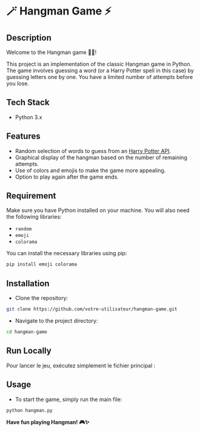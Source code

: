 # 🪄 Hangman Game ⚡

## Description

Welcome to the Hangman game 🧙‍♂️!

This project is an implementation of the classic Hangman game in Python. The game involves guessing a word (or a Harry Potter spell in this case) by guessing letters one by one. You have a limited number of attempts before you lose.

## Tech Stack

- Python 3.x

## Features

- Random selection of words to guess from an [Harry Potter API](https://hp-api.onrender.com/api/spells).
- Graphical display of the hangman based on the number of remaining attempts.
- Use of colors and emojis to make the game more appealing.
- Option to play again after the game ends.
## Requirement

Make sure you have Python installed on your machine. You will also need the following libraries:

- `random`
- `emoji`
- `colorama`

You can install the necessary libraries using pip:

```bash
pip install emoji colorama
```


## Installation
- Clone the repository:


```bash 
git clone https://github.com/votre-utilisateur/hangman-game.git
```

- Navigate to the project directory:

```bash 
cd hangman-game
```
## Run Locally

Pour lancer le jeu, exécutez simplement le fichier principal :



## Usage

- To start the game, simply run the main file:

```bash
python hangman.py
```

**Have fun playing Hangman! 🎮✨**


